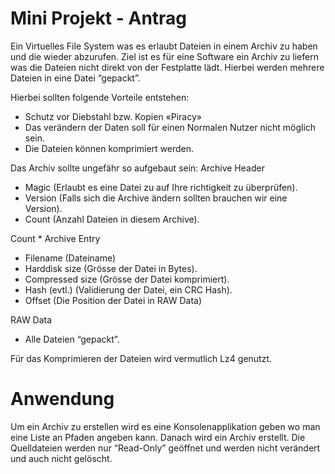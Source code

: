 # Mini Projekt - Antrag

Ein Virtuelles File System was es erlaubt Dateien in einem Archiv zu haben und die wieder abzurufen. 
Ziel ist es für eine Software ein Archiv zu liefern was die Dateien nicht direkt von der Festplatte lädt. 
Hierbei werden mehrere Dateien in eine Datei “gepackt”.

Hierbei sollten folgende Vorteile entstehen:
* Schutz vor Diebstahl bzw. Kopien «Piracy»
* Das verändern der Daten soll für einen Normalen Nutzer nicht möglich sein.
* Die Dateien können komprimiert werden.

Das Archiv sollte ungefähr so aufgebaut sein:
Archive Header
* Magic  (Erlaubt es eine Datei zu auf Ihre richtigkeit zu überprüfen).
* Version (Falls sich die Archive ändern sollten brauchen wir eine Version).
* Count (Anzahl Dateien in diesem Archive).

Count * Archive Entry
* Filename (Dateiname)
* Harddisk size (Grösse der Datei in Bytes).
* Compressed size (Grösse der Datei komprimiert).
* Hash (evtl.) (Validierung der Datei, ein CRC Hash).
* Offset (Die Position der Datei in RAW Data)

RAW Data
* Alle Dateien “gepackt”.


Für das Komprimieren der Dateien wird vermutlich Lz4 genutzt.

# Anwendung
Um ein Archiv zu erstellen wird es eine Konsolenapplikation geben wo man eine Liste an Pfaden angeben kann. 
Danach wird ein Archiv erstellt. Die Quelldateien werden nur “Read-Only” geöffnet und werden nicht verändert und auch nicht gelöscht.

